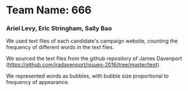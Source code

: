 # Team Name: 666 
### Ariel Levy, Eric Stringham, Sally Bao

We used text files of each candidate's campaign website, counting the frequency of different words in the text files.

We sourced the text files from the github repository of James Davenport (https://github.com/jradavenport/issues-2016/tree/master/text).

We represented words as bubbles, with bubble size proportional to frequency of appearance.
